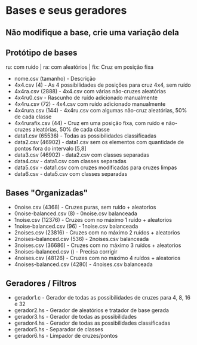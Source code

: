 # Bases e seus geradores
## Não modifique a base, crie uma variação dela

## Protótipo de bases 
ru: com ruído | ra: com aleatórios | fix: Cruz em posição fixa
* nome.csv (tamanho) - Descrição
* 4x4.csv (4) - As 4 possibilidades de posições para cruz 4x4, sem ruído
* 4x4ra.csv (2888) - 4x4.csv com várias não-cruzes aleatórias
* 4x4ru0.csv - Rascunho de ruído adicionado manualmente
* 4x4ru.csv (72) - 4x4.csv com ruído adicionado manualmente
* 4x4rura.csv (144) - 4x4ru.csv com algumas não-cruz aleatórias, 50% de cada classe
* 4x4rurafix.csv (44) - Cruz em uma posição fixa, com ruído e não-cruzes aleatórias, 50% de cada classe
* data1.csv (65536) - Todas as possibilidades classificadas 
* data2.csv (46902) - data1.csv sem os elementos com quantidade de pontos fora do intervalo [5,8]
* data3.csv (46902) - data2.csv com classes separadas
* data4.csv - data1.csv com classes separadas
* data5.csv - data1.csv com cruzes modificadas para cruzes limpas
* data6.csv - data5.csv com classes separadas

## Bases "Organizadas"
* 0noise.csv (4368) - Cruzes puras, sem ruído + aleatorios 
* 0noise-balanced.csv (8) - 0noise.csv balanceada
* 1noise.csv (12376) - Cruzes com no máximo 1 ruído + aleatorios 
* 1noise-balanced.csv (96) - 1noise.csv balanceada
* 2noises.csv (23816) - Cruzes com no máximo 2 ruídos + aleatorios 
* 2noises-balanced.csv (536) - 2noises.csv balanceada
* 3noises.csv (36686) - Cruzes com no máximo 3 ruídos + aleatorios 
* 3noises-balanced.csv () - Precisa corrigir
* 4noises.csv (48126) - Cruzes com no máximo 4 ruídos + aleatorios 
* 4noises-balanced.csv (4280) - 4noises.csv balanceada

## Geradores / Filtros
* gerador1.c - Gerador de todas as possibilidades de cruzes para 4, 8, 16 e 32
* gerador2.hs - Gerador de aleatórios e tratador de base gerada
* gerador3.hs - Gerador de todas as possibilidades 
* gerador4.hs - Gerador de todas as possibilidades classificadas
* gerador5.hs - Separador de classes
* gerador6.hs - Limpador de cruzes/pontos
